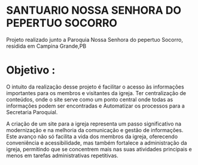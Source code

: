 # SANTUARIO NOSSA SENHORA DO PEPERTUO SOCORRO
Projeto realizado junto a Paroquia Nossa Senhora do pepertuo Socorro, residida em Campina Grande,PB

# Objetivo :
O intuito da realização desse projeto é facilitar o acesso às informações importantes para os membros e visitantes da igreja. 
Ter centralização de conteúdos, onde o site serve como um ponto central onde todas as informações podem ser encontradas e Automatizar os processos para a Secretaria Paroquial.

A criação de um site para a igreja representa um passo significativo na modernização e na melhoria da comunicação e gestão de informações. Este avanço não só facilita a vida dos membros da igreja, oferecendo conveniência e acessibilidade, mas também fortalece a administração da igreja, permitindo que se concentrem mais nas suas atividades principais e menos em tarefas administrativas repetitivas.
